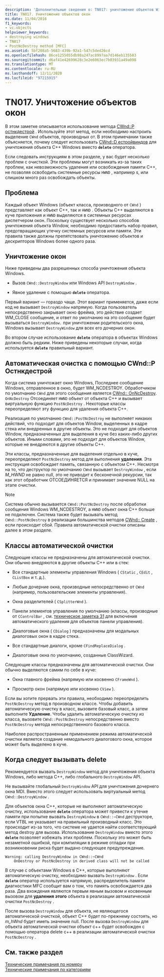 ```yaml
---
description: 'Дополнительные сведения о: TN017: уничтожение объектов Window'
title: TN017. Уничтожение объектов окон
ms.date: 11/04/2016
f1_keywords:
- vc.objects
helpviewer_keywords:
- destroying windows
- TN017
- PostNcDestroy method [MFC]
ms.assetid: 5bf208a5-5683-439b-92a1-547c5ded26cd
ms.openlocfilehash: 86ce1255055db98a247ac8997aa7d146eb135583
ms.sourcegitcommit: d6af41e42699628c3e2e6063ec7b03931a49a098
ms.translationtype: MT
ms.contentlocale: ru-RU
ms.lasthandoff: 12/11/2020
ms.locfileid: "97215915"
---
```

# <a name="tn017-destroying-window-objects"></a>TN017. Уничтожение объектов окон

В этом заметке описывается использование метода [CWnd::P остнкдестрой](../mfc/reference/cwnd-class.md#postncdestroy) . Используйте этот метод, если необходимо настроить выделение `CWnd` объектов, производных от. В этом примечании также объясняется, почему следует использовать [CWnd::D естройвиндов](../mfc/reference/cwnd-class.md#destroywindow) для уничтожения объекта C++ Windows вместо **`delete`** оператора.

Если следовать инструкциям в этом разделе, у вас будет несколько проблем с очисткой. Эти проблемы могут возникать из-за таких проблем, как невозможность удаления или освобождения памяти C++, не позволяя освободить системные ресурсы `HWND` , например s, или слишком много раз освобождать объекты.

## <a name="the-problem"></a>Проблема

Каждый объект Windows (объект класса, производного от `CWnd` ) представляет как объект C++, так и `HWND` . Объекты C++ выделяются в куче приложения и `HWND` выделяются в системных ресурсах диспетчером окон. Поскольку существует несколько способов уничтожения объекта Window, необходимо предоставить набор правил, предотвращающих утечку системных ресурсов или памяти. Эти правила также должны препятствовать уничтожению объектов и дескрипторов Windows более одного раза.

## <a name="destroying-windows"></a>Уничтожение окон

Ниже приведены два разрешенных способа уничтожения объекта Windows.

- Вызов `CWnd::DestroyWindow` или Windows API `DestroyWindow` .

- Явное удаление с помощью **`delete`** оператора.

Первый вариант — гораздо чаще. Этот вариант применяется, даже если код не вызывает `DestroyWindow` напрямую. Когда пользователь непосредственно закрывает окно фрейма, это действие создает WM_CLOSE сообщение, и ответ по умолчанию на это сообщение будет вызываться `DestroyWindow.` при уничтожении родительского окна, Windows вызывает `DestroyWindow` для всех его дочерних окон.

Во втором случае использование **`delete`** оператора в объектах Windows должно быть редким. Ниже приведены некоторые случаи, когда используется **`delete`** правильный вариант.

## <a name="auto-cleanup-with-cwndpostncdestroy"></a>Автоматическая очистка с помощью CWnd::P Остнкдестрой

Когда система уничтожает окно Windows, Последнее сообщение Windows, отправленное в окно, будет WM_NCDESTROY. Обработчиком по умолчанию `CWnd` для этого сообщения является [CWnd:: OnNcDestroy](../mfc/reference/cwnd-class.md#onncdestroy). `OnNcDestroy` Отсоединяет `HWND` объект от объекта C++ и вызывает виртуальную функцию `PostNcDestroy` . Некоторые классы переопределяют эту функцию для удаления объекта C++.

Реализация по умолчанию `CWnd::PostNcDestroy` не выполняет никаких действий, что подходит для объектов Window, выделенных в кадре стека или внедренных в другие объекты. Это не подходит для объектов Window, предназначенных для выделения в куче без каких-либо других объектов. Иными словами, это не подходит для объектов Window, которые не внедряются в другие объекты C++.

Эти классы, предназначенные для выделения отдельно в куче, переопределяют `PostNcDestroy` метод для выполнения **удаления**. Эта инструкция освобождает память, связанную с объектом C++. Несмотря на то, что деструктор по умолчанию `CWnd` вызывает `DestroyWindow` , если *M_HWND* не равно null, это не приводит к бесконечной рекурсии, так как этот обработчик ОТСОЕДИНЯЕТСЯ и принимает значение NULL на этапе очистки.

> [!NOTE]
> Система обычно вызывается `CWnd::PostNcDestroy` после обработки сообщения Windows WM_NCDESTROY, а `HWND` объект окна C++ больше не подключен. Система также будет вызывать метод `CWnd::PostNcDestroy` в реализации большинства методов [CWnd:: Create](../mfc/reference/cwnd-class.md#create) , если происходит сбой. Правила автоматической очистки описаны далее в этом разделе.

## <a name="auto-cleanup-classes"></a>Классы автоматической очистки

Следующие классы не предназначены для автоматической очистки. Они обычно внедряются в другие объекты C++ или в стек:

- Все стандартные элементы управления Windows ( `CStatic` , `CEdit` , `CListBox` и т. д.).

- Любые дочерние окна, производные непосредственно от `CWnd` (например, пользовательские элементы управления).

- Окна разделителей ( `CSplitterWnd` ).

- Панели элементов управления по умолчанию (классы, производные от `CControlBar` , см. [техническое заметка 31](../mfc/tn031-control-bars.md) для включения автоматического удаления для объектов панели управления).

- Диалоговые окна ( `CDialog` ) предназначены для модальных диалоговых окон в кадре стека.

- Все стандартные диалоги, кроме `CFindReplaceDialog` .

- Диалоговые окна по умолчанию, созданные ClassWizard.

Следующие классы предназначены для автоматической очистки. Они обычно выделяются самим по себе в куче:

- Окна главного фрейма (напрямую или косвенно `CFrameWnd` ).

- Просмотр окон (напрямую или косвенно `CView` ).

Если вы хотите прервать эти правила, необходимо переопределить `PostNcDestroy` метод в производном классе. Чтобы добавить автоматическую очистку в класс, вызовите базовый класс, а затем выполните **Удаление**. Чтобы удалить автоматическую очистку из класса, вызовите `CWnd::PostNcDestroy` непосредственно вместо `PostNcDestroy` метода непосредственного базового класса.

Наиболее распространенным применением режима автоматической очистки является создание немодального диалогового окна, которое может быть выделено в куче.

## <a name="when-to-call-delete"></a>Когда следует вызывать delete

Рекомендуется вызвать `DestroyWindow` метод для уничтожения объекта Windows, либо метода C++, либо глобального `DestroyWindow` API.

Не вызывайте глобальный `DestroyWindow` API для уничтожения дочернего окна MDI. Вместо этого следует использовать виртуальный метод `CWnd::DestroyWindow` .

Для объектов окна C++, которые не выполняют автоматическую очистку, использование **`delete`** оператора может привести к утечке памяти при попытке вызвать `DestroyWindow` в `CWnd::~CWnd` деструкторе, если VTBL не указывает на правильный производный класс. Это происходит из-за того, что системе не удается найти соответствующий метод destroy для вызова. Использование `DestroyWindow` вместо этого **`delete`** позволяет избежать этих проблем. Поскольку это может быть незаметной ошибкой, при компиляции в режиме отладки при возникновении риска будет выдано следующее предупреждение.

```
Warning: calling DestroyWindow in CWnd::~CWnd
    OnDestroy or PostNcDestroy in derived class will not be called
```

В случае с объектами Windows в C++, которые выполняют автоматическую очистку, необходимо вызвать `DestroyWindow` . Если **`delete`** оператор используется напрямую, распределитель памяти диагностики MFC сообщит вам о том, что память освобождается два раза. Два вхождения являются первым явным вызовом и косвенным вызовом для **удаления этого** объекта в реализации автоматической очистки `PostNcDestroy` .

После вызова `DestroyWindow` для объекта, не являющегося автоматической очисткой, объект C++ будет по-прежнему состоять, но *m_hWnd* будет иметь значение null. После вызова `DestroyWindow` для объекта автоматической очистки объект c++ будет освобожден с помощью оператора delete c++ в реализации автоматической очистки `PostNcDestroy` .

## <a name="see-also"></a>См. также раздел

[Технические примечания по номеру](../mfc/technical-notes-by-number.md)<br/>
[Технические примечания по категориям](../mfc/technical-notes-by-category.md)
